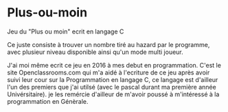 # Plus-ou-moin
Jeu du "Plus ou moin" ecrit en langage C

Ce juste consiste à trouver un nombre tiré au hazard par le programme, avec plusieur niveau disponible ainsi qu'un mode multi joueur.

J'ai moi même ecrit ce jeu en 2016 à mes debut en programmation.
C'est le site Openclassrooms.com qui m'a aidé à l'ecriture de ce jeu après avoir suivi leur cour sur la Programmation en langage C, ce langage est d'ailleur l'un des premiers que j'ai utilsé (avec le pascal durant ma première année Univérsitaire). 
je les remércie d'ailleur de m'avoir poussé à m'intéressé à la programmation en Génèrale.
